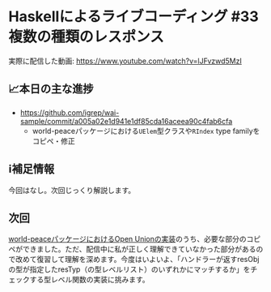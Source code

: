 # Haskellによるライブコーディング #33 複数の種類のレスポンス

実際に配信した動画: <https://www.youtube.com/watch?v=lJFvzwd5MzI>

## 📈本日の主な進捗

- <https://github.com/igrep/wai-sample/commit/a005a02e1d941e1df85cda16aceea90c4fab6cfa>
    - world-peaceパッケージにおける`UElem`型クラスや`RIndex` type familyをコピペ・修正

## ℹ️補足情報

今回はなし。次回じっくり解説します。

## 次回

[world-peaceパッケージにおけるOpen Unionの実装](https://github.com/cdepillabout/world-peace/blob/master/src/Data/WorldPeace/Union.hs)のうち、必要な部分のコピペができました。ただ、配信中に私が正しく理解できていなかった部分があるので改めて復習して理解を深めます。今度はいよいよ、「ハンドラーが返すresObjの型が指定したresTyp（の型レベルリスト）のいずれかにマッチするか」をチェックする型レベル関数の実装に挑みます。
